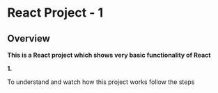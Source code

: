 # React Project - 1

## Overview

<strong>This is a React project which shows very basic functionality of React </strong>

<b>1.</b><p>To understand and watch how this project works follow the steps<p>

